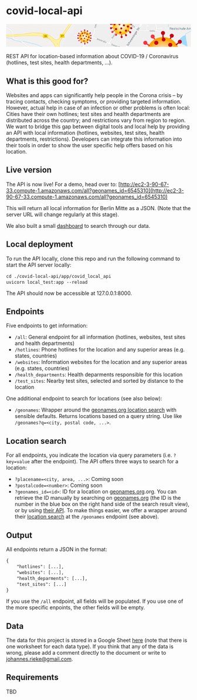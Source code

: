 # covid-local-api

![](docs/images/github-banner.png)

REST API for location-based information about COVID-19 / Coronavirus (hotlines, test sites, health departments, ...). 


## What is this good for?

Websites and apps can significantly help people in the Corona crisis – by tracing contacts, checking symptoms, or providing targeted information. However, actual help in case of an infection or other problems is often local: Cities have their own hotlines; test sites and health departments are distributed across the country; and restrictions vary from region to region. We want to bridge this gap between digital tools and local help by providing an API with local information (hotlines, websites, test sites, health departments, restrictions). Developers can integrate this information into their tools in order to show the user specific help offers based on his location. 


## Live version

The API is now live! For a demo, head over to: [http://ec2-3-90-67-33.compute-1.amazonaws.com/all?geonames_id=6545310](http://ec2-3-90-67-33.compute-1.amazonaws.com/all?geonames_id=6545310)

This will return all local information for Berlin Mitte as a JSON. (Note that the server URL will change regularly at this stage).

We also built a small [dashboard](http://ec2-3-90-67-33.compute-1.amazonaws.com) to search through our data. 


## Local deployment 

To run the API locally, clone this repo and run the following command to start the API server locally:

    cd ./covid-local-api/app/covid_local_api
    uvicorn local_test:app --reload

The API should now be accessible at 127.0.0.1:8000.


## Endpoints

Five endpoints to get information:

- `/all`: General endpoint for all information (hotlines, websites, test sites and health departments)
- `/hotlines`: Phone hotlines for the location and any superior areas (e.g. states, countries)
- `/websites`: Information websites for the location and any superior areas (e.g. states, countries)
- `/health_departments`: Health deparments responsible for this location
- `/test_sites`: Nearby test sites, selected and sorted by distance to the location

One additional endpoint to search for locations (see also below):

- `/geonames`: Wrapper around the [geonames.org location search](http://www.geonames.org/export/geonames-search.html) with sensible defaults. Returns locations based on a query string. Use like `/geonames?q=<city, postal code, ...>`.


## Location search

For all endpoints, you indicate the location via query parameters (i.e. `?key=value` after the endpoint). The API offers three ways to search for a location:

- `?placename=<city, area, ...>`: Coming soon
- `?postalcode=<number>`: Coming soon
- `?geonames_id=<id>`: ID for a location on [geonames.org](geonames.org).org. You can retrieve the ID manually by searching on [geonames.org](geonames.org) (the ID is the number in the blue box on the right hand side of the search result view), or by using [their API](http://www.geonames.org/export/web-services.html). To make things easier, we offer a wrapper around their [location search](http://www.geonames.org/export/geonames-search.html) at the `/geonames` endpoint (see above). 


## Output

All endpoints return a JSON in the format:

    {
        "hotlines": [...],
        "websites": [...],
        "health_deparments": [...],
        "test_sites": [...]
    }

If you use the `/all` endpoint, all fields will be populated. If you use one of the more specific enpoints, the other fields will be empty. 


## Data

The data for this project is stored in a Google Sheet [here](https://docs.google.com/spreadsheets/d/1AXadba5Si7WbJkfqQ4bN67cbP93oniR-J6uN0_Av958/edit?usp=sharing) (note that there is one worksheet for each data type). If you think that any of the data is wrong, please add a comment directly to the document or write to johannes.rieke@gmail.com. 


## Requirements

TBD


